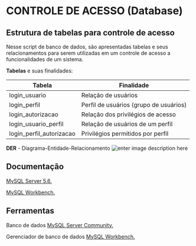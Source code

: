 # CONTROLE DE ACESSO (Database) #
## Estrutura de tabelas para controle de acesso ##

Nesse script de banco de dados, são apresentadas tabelas e  seus relacionamentos para serem utilizadas 
em um controle de acesso a funcionalidades de um sistema.

**Tabelas** e suas finalidades:

| Tabela                   | Finalidade                               |
|------------------------- | -----------------------------------------|
| login_usuario            | Relação de usuários                      |
| login_perfil             | Perfil de usuários (grupo de usuários)   |
| login_autorizacao        | Relação dos privilégios de acesso        |
| login_usuario_perfil     | Relação de usuários de um perfil         |
| login_perfil_autorizacao | Privilégios permitidos por perfil        |


**DER** - Diagrama-Entidade-Relacionamento
![enter image description here](https://raw.githubusercontent.com/LeonardoCorreia08/db-control-A-DIO-cog-eng/DIO.JPG)


## Documentação ##
[MySQL Server 5.6.](https://dev.mysql.com/doc/refman/5.6/en/)

[MySQL Workbench.](https://dev.mysql.com/doc/workbench/en/)


## Ferramentas ##
Banco de dados [MySQL Server Community.](https://dev.mysql.com/downloads/mysql/5.6.html)

Gerenciador de banco de dados [MySQL Workbench.](https://dev.mysql.com/downloads/workbench/)
